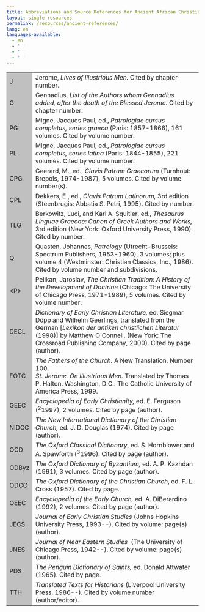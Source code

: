 ```yaml
---
title: Abbreviations and Source References for Ancient African Christians
layout: single-resources
permalink: /resources/ancient-references/
lang: en
languages-available:                         
  - en
  - ' '
  - ' '
  - ' '
---
```

<table>
<tr>
 <td style="background-color:#c0c0c0; width:10%;">J</td>
 <td>Jerome, <i>Lives of Illustrious Men.</i>  Cited by chapter number.</td>
 </tr>
 <tr>
 <td style="background-color:#c0c0c0; width:10%;">G</td>
 <td>Gennadius, <i>List of the Authors whom Gennadius added, after the death of the Blessed Jerome. </i> Cited by chapter number.</td>
 </tr>
 <tr>
 <td style="background-color:#c0c0c0; width:10%;">PG</td>
 <td>Migne, Jacques Paul, ed., <i>Patrologiae cursus completus, series graeca</i> (Paris: 1857-1866), 161 volumes.  Cited by volume number.</td>
 </tr>
 <tr>
 <td style="background-color:#c0c0c0; width:10%;">PL</td>
 <td>Migne, Jacques Paul, ed., <i>Patrologiae cursus completus, series latina </i> (Paris: 1844-1855), 221 volumes.  Cited by volume number.</td>
 </tr>
 <tr>
 <td style="background-color:#c0c0c0; width:10%;">CPG</td>
 <td>Geerard, M., ed., <i>Clavis Patrum Graecorum</i> (Turnhout: Brepols, 1974-1987), 5 volumes.  Cited by volume number(s).</td>
 </tr>
 <tr>
 <td style="background-color:#c0c0c0; width:10%;">CPL</td>
 <td>Dekkers, E., ed., <i>Clavis Patrum Latinorum, </i> 3rd edition (Steenbrugis: Abbatia S. Petri, 1995).  Cited by number. </td>
 </tr>
 <tr>
 <td style="background-color:#c0c0c0; width:10%;">TLG</td>
 <td>Berkowitz, Luci, and Karl A. Squitier, ed., <i>Thesaurus Linguae Graecae: Canon of Greek Authors and Works,</i> 3rd edition (New York: Oxford University Press, 1990).  Cited by number.</td>
 </tr>
 <tr>
 <td style="background-color:#c0c0c0; width:10%;">Q</td>
 <td>Quasten, Johannes, <i>Patrology</i> (Utrecht-Brussels: Spectrum Publishers, 1953-1960), 3 volumes; plus volume 4 (Westminster: Christian Classics, Inc., 1986). Cited by volume number and subdivisions.</td>
 </tr>
 <tr>
 <td style="background-color:#c0c0c0; width:10%;">&lt;P&gt;</td>
 <td>Pelikan, Jaroslav, <i>The Christian Tradition: A History of the Development of Doctrine</i> (Chicago: The University of Chicago Press, 1971-1989), 5 volumes.  Cited by volume number.</td>
 </tr>
 <tr>
 <td style="background-color:#c0c0c0; width:10%;">DECL</td>
 <td><i>Dictionary of Early Christian Literature,</i> ed. Siegmar D&ouml;pp and Wilhelm Geerlings, translated from the German [<i>Lexikon der antiken christlichen Literatur</i> (1998)] by Matthew O'Connell. (New York: The Crossroad Publishing Company, 2000).  Cited by page (author).</td>
 </tr>
 <tr>
 <td style="background-color:#c0c0c0; width:10%;">FOTC</td>
 <td><i>The Fathers of the Church.</i>  A New Translation.  Number 100.<br>
 <i>St. Jerome.  On Illustrious Men. </i>  Translated by Thomas P. Halton.  Washington, D.C.: The Catholic University of America Press, 1999.</td>
 </tr>
 <tr>
 <td style="background-color:#c0c0c0; width:10%;">GEEC</td>
 <td><i>Encyclopedia of Early Christianity,</i> ed. E. Ferguson (<sup>2</sup>1997), 2 volumes.  Cited by page (author).</td>
 </tr>
 <tr>
 <td style="background-color:#c0c0c0; width:10%;">NIDCC</td>
 <td><i>The New International Dictionary of the Christian Church,</i> ed. J. D. Douglas (1974).  Cited by page (author).</td>
 </tr>
 <tr>
 <td style="background-color:#c0c0c0; width:10%;">OCD</td>
 <td><i>The Oxford Classical Dictionary</i>, ed. S. Hornblower and A. Spawforth (<sup>3</sup>1996).  Cited by page (author).</td>
 </tr>
 <tr>
 <td style="background-color:#c0c0c0; width:10%;">ODByz</td>
 <td><i>The Oxford Dictionary of Byzantium,</i> ed. A. P. Kazhdan (1991), 3 volumes.  Cited by page (author).</td>
 </tr>
 <tr>
 <td style="background-color:#c0c0c0; width:10%;">ODCC</td>
 <td><i>The Oxford Dictionary of the Christian Church</i>, ed. F. L. Cross (1957).  Cited by page.</td>
 </tr>
 <tr>
 <td style="background-color:#c0c0c0; width:10%;">OEEC</td>
 <td><i>Encyclopedia of the Early Church, </i>ed. A. DiBerardino (1992), 2 volumes.  Cited by page (author).</td>
 </tr>
<tr>
 <td style="background-color:#c0c0c0; width:10%;">JECS</td>
 <td><i>Journal of Early Christian Studies</i> (Johns Hopkins University Press, 1993--).  Cited by volume: page(s) (author).</td>
 </tr>
 <tr>
 <td style="background-color:#c0c0c0; width:10%;">JNES</td>
 <td><i>Journal of Near Eastern Studies</i> &nbsp;(The University of Chicago Press, 1942--).  Cited by volume: page(s) (author).</td>
 </tr>
 <tr>
 <td style="background-color:#c0c0c0; width:10%;">PDS</td>
 <td><i>The Penguin Dictionary of Saints,</i> ed. Donald Attwater (1965).  Cited by page.</td>
 </tr>
 <tr>
 <td style="background-color:#c0c0c0; width:10%;">TTH</td>
 <td><i>Translated Texts for Historians</i> (Liverpool University Press, 1986--).  Cited by volume number (author/editor). </td>
 </tr>
 </table>
